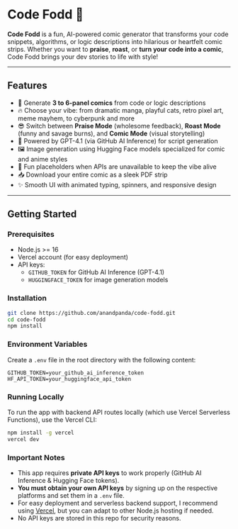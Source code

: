# Code Fodd 🚀

**Code Fodd** is a fun, AI-powered comic generator that transforms your code snippets, algorithms, or logic descriptions into hilarious or heartfelt comic strips. Whether you want to **praise**, **roast**, or **turn your code into a comic**, Code Fodd brings your dev stories to life with style!

---

## Features

- 🎨 Generate **3 to 6-panel comics** from code or logic descriptions  
- 🔥 Choose your vibe: from dramatic manga, playful cats, retro pixel art, meme mayhem, to cyberpunk and more  
- 😎 Switch between **Praise Mode** (wholesome feedback), **Roast Mode** (funny and savage burns), and **Comic Mode** (visual storytelling)  
- 🤖 Powered by GPT-4.1 (via GitHub AI Inference) for script generation  
- 🖼️ Image generation using Hugging Face models specialized for comic and anime styles  
- 🎉 Fun placeholders when APIs are unavailable to keep the vibe alive  
- 📥 Download your entire comic as a sleek PDF strip  
- ✨ Smooth UI with animated typing, spinners, and responsive design  

---

## Getting Started

### Prerequisites

- Node.js >= 16  
- Vercel account (for easy deployment)  
- API keys:  
  - `GITHUB_TOKEN` for GitHub AI Inference (GPT-4.1)  
  - `HUGGINGFACE_TOKEN` for image generation models  

### Installation

```bash
git clone https://github.com/anandpanda/code-fodd.git
cd code-fodd
npm install
```

### Environment Variables

Create a `.env` file in the root directory with the following content:

```env
GITHUB_TOKEN=your_github_ai_inference_token
HF_API_TOKEN=your_huggingface_api_token
```

### Running Locally

To run the app with backend API routes locally (which use Vercel Serverless Functions), use the Vercel CLI:

```bash
npm install -g vercel
vercel dev
```

### Important Notes

- This app requires **private API keys** to work properly (GitHub AI Inference & Hugging Face tokens).  
- **You must obtain your own API keys** by signing up on the respective platforms and set them in a `.env` file.  
- For easy deployment and serverless backend support, I recommend using [Vercel](https://vercel.com/), but you can adapt to other Node.js hosting if needed.  
- No API keys are stored in this repo for security reasons. 
